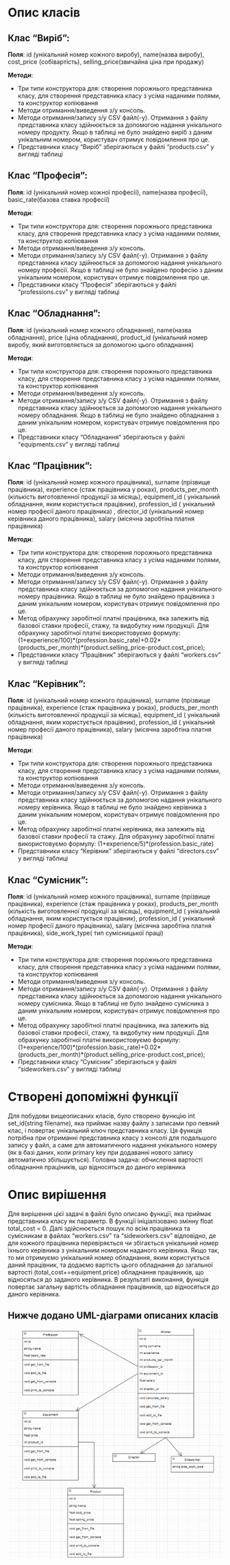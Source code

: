 # Опис класів

## Клас “Виріб”:
**Поля**: id (унікальний номер кожного виробу), name(назва виробу), cost_price (собівартість), selling_price(звичайна ціна при продажу)

**Методи**:
- Три типи конструктора для: створення порожнього представника класу, для створення представника класу з усіма наданими полями, та конструктор копіювання
- Методи отримання/виведення з/у консоль.
- Методи отримання/запису з/у CSV файл(-у). Отримання з файлу представника класу здійнюється за допомогою надання унікального номеру продукту. Якщо в таблиці не було знайдено виріб з даним унікальним номером, користувач отримує повідомлення про це.
- Представники класу “Виріб” зберігаються у файлі “products.csv” у вигляді таблиці

## Клас “Професія”:
**Поля**: id (унікальний номер кожної професії), name(назва професії), basic_rate(базова ставка професії)

**Методи**:
- Три типи конструктора для: створення порожнього представника класу, для створення представника класу з усіма наданими полями, та конструктор копіювання
- Методи отримання/виведення з/у консоль.
- Методи отримання/запису з/у CSV файл(-у). Отримання з файлу представника класу здійнюється за допомогою надання унікального номеру професії. Якщо в таблиці не було знайдено професію з даним унікальним номером, користувач отримує повідомлення про це.
- Представники класу “Професія” зберігаються у файлі “professions.csv” у вигляді таблиці

## Клас “Обладнання”:
**Поля**: id (унікальний номер кожного обладнання), name(назва обладнання), price (ціна обладнання), product_id (унікальний номер виробу, який виготовляється за допомогою цього обладнання)

**Методи**:
- Три типи конструктора для: створення порожнього представника класу, для створення представника класу з усіма наданими полями, та конструктор копіювання
- Методи отримання/виведення з/у консоль.
- Методи отримання/запису з/у CSV файл(-у). Отримання з файлу представника класу здійнюється за допомогою надання унікального номеру обладнання. Якщо в таблиці не було знайдено обладнання з даним унікальним номером, користувач отримує повідомлення про це.
- Представники класу “Обладнання” зберігаються у файлі “equipments.csv” у вигляді таблиці

## Клас “Працівник”:
**Поля**: id (унікальний номер кожного працівника), surname (прізвище працівника), experience (стаж працівника у роках), products_per_month (кількість виготовленної продукції за місяць), equipment_id ( унікальний обладнання, яким користується працівник), profession_id ( унікальний номер професії даного працівника) , director_id (унікальний номер керівника даного працівника), salary (місячна заробтіна платня працівника)

**Методи**:
- Три типи конструктора для: створення порожнього представника класу, для створення представника класу з усіма наданими полями, та конструктор копіювання
- Методи отримання/виведення з/у консоль.
- Методи отримання/запису з/у CSV файл(-у). Отримання з файлу представника класу здійнюється за допомогою надання унікального номеру працівника. Якщо в таблиці не було знайдено працівника з даним унікальним номером, користувач отримує повідомлення про це.
- Метод обрахунку заробітної платні працівника, яка залежить від базової ставки професії, стажу, та видобутку ним продукції. Для обрахунку заробітної платні використовуємо формулу: (1+experience/100)\*(profession.basic_rate)+0.02\*(products_per_month)\*(product.selling_price-product.cost_price);
- Представники класу “Працівник” зберігаються у файлі “workers.csv” у вигляді таблиці

## Клас “Керівник”:
**Поля**: id (унікальний номер кожного працівника), surname (прізвище працівника), experience (стаж працівника у роках), products_per_month (кількість виготовленної продукції за місяць), equipment_id ( унікальний обладнання, яким користується працівник), profession_id ( унікальний номер професії даного працівника), salary (місячна заробтіна платня працівника)

**Методи**:
- Три типи конструктора для: створення порожнього представника класу, для створення представника класу з усіма наданими полями, та конструктор копіювання
- Методи отримання/виведення з/у консоль.
- Методи отримання/запису з/у CSV файл(-у). Отримання з файлу представника класу здійнюється за допомогою надання унікального номеру керівника. Якщо в таблиці не було знайдено керівника з даним унікальним номером, користувач отримує повідомлення про це.
- Метод обрахунку заробітної платні керівника, яка залежить від базової ставки професії та стажу. Для обрахунку заробітної платні використовуємо формулу: (1+experience/5)\*(profession.basic_rate)
- Представники класу “Керівник” зберігаються у файлі “directors.csv” у вигляді таблиці

## Клас “Сумісник”:
**Поля**: id (унікальний номер кожного працівника), surname (прізвище працівника), experience (стаж працівника у роках), products_per_month (кількість виготовленної продукції за місяць), equipment_id ( унікальний обладнання, яким користується працівник), profession_id ( унікальний номер професії даного працівника), salary (місячна заробтіна платня працівника), side_work_type( тип сумісницької праці)

**Методи**:
- Три типи конструктора для: створення порожнього представника класу, для створення представника класу з усіма наданими полями, та конструктор копіювання
- Методи отримання/виведення з/у консоль.
- Методи отримання/запису з/у CSV файл(-у). Отримання з файлу представника класу здійнюється за допомогою надання унікального номеру сумісника. Якщо в таблиці не було знайдено сумісника з даним унікальним номером, користувач отримує повідомлення про це.
- Метод обрахунку заробітної платні працівника, яка залежить від базової ставки професії, стажу, та видобутку ним продукції. Для обрахунку заробітної платні використовуємо формулу: (1+experience/100)\*(profession.basic_rate)+0.02\*(products_per_month)\*(product.selling_price-product.cost_price);
- Представники класу “Сумісник” зберігаються у файлі “sideworkers.csv” у вигляді таблиці

# Створені допоміжні функції
Для побудови вищеописаних класів, було створено функцію int set_id(string filename), яка приймає назву файлу з записами про певний клас, і повертає унікальний ключ представника класу. Ця функція потрібна при отриманні представника класу з консолі для подальшого запису у файл, а саме для автоматичного надання унікального номеру (як в базі даних, коли primary key при додаванні нового запису автоматично збільшується).
Головна задача: обчислення вартості обладнання праціників, що відносяться до даного керівника

# Опис вирішення
Для вирішення цієї задачі в файлі було описано функції, яка приймає представника класу як параметр. В функції ініціалізовано змінну float total_cost = 0.  Далі здійснюється пошук по всім працівника та сумісникам в файлах “workers.csv” та “sideworkers.csv” відповідно, де для кожного працівника перевіряється чи збігається унікальний номер їхнього керівника з унікальним номером наданого керівника. Якщо так, то ми отримуємо унікальний номер обладнання, яким користується даний працівник, та додаємо вартість цього обладнання до загальної вартості (total_cost+=equipment.price) обладнання працівників, що відносяться до заданого керівника.
В результаті виконання, функція повертає загальну вартість обладнання працівників, що відносяться до даного керівника.

## Нижче додано UML-діаграми описаних класів
![UML-Diagram](uml-diagrams.png)
 
